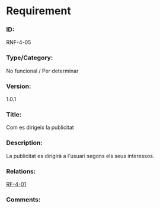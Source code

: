 # Requirement

### ID:
RNF-4-05

### Type/Category:
No funcional / 	Per determinar

### Version:
1.0.1

### Title:
Com es dirigeix la publicitat

### Description:
La publicitat es dirigirà a l'usuari segons els seus interessos.

### Relations:
[RF-4-01](./RF-4-01.md)

### Comments:

